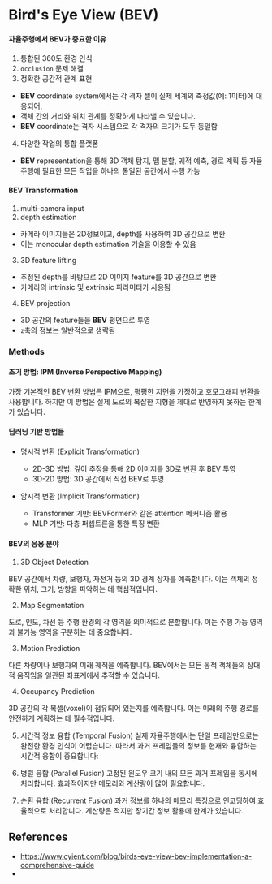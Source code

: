 # Bird's Eye View (BEV)

#### 자율주행에서 **BEV**가 중요한 이유

1. 통합된 360도 환경 인식
2. `occlusion` 문제 해결
3. 정확한 공간적 관계 표현
  - **BEV** coordinate system에서는 각 격자 셀이 실제 세계의 측정값(예: 1미터)에 대응되어,
  - 객체 간의 거리와 위치 관계를 정확하게 나타낼 수 있습니다.
  - **BEV** coordinate는 격자 시스템으로 각 격자의 크기가 모두 동일함
4. 다양한 작업의 통합 플랫폼
  - **BEV** representation을 통해 3D 객체 탐지, 맵 분할, 궤적 예측, 경로 계획 등 자율주행에 필요한 모든 작업을 하나의 통일된 공간에서 수행 가능

#### BEV Transformation
1. multi-camera input
2. depth estimation
  - 카메라 이미지들은 2D정보이고, depth를 사용하여 3D 공간으로 변환
  - 이는 monocular depth estimation 기술을 이용할 수 있음
3. 3D feature lifting
  - 추정된 depth를 바탕으로 2D 이미지 feature를 3D 공간으로 변환
  - 카메라의 intrinsic 및 extrinsic 파라미터가 사용됨
4. BEV projection
  - 3D 공간의 feature들을 **BEV** 평면으로 투영
  - `z`축의 정보는 일반적으로 생략됨


### Methods

#### 초기 방법: IPM (Inverse Perspective Mapping)
가장 기본적인 BEV 변환 방법은 IPM으로, 평평한 지면을 가정하고 호모그래피 변환을 사용합니다. 
하지만 이 방법은 실제 도로의 복잡한 지형을 제대로 반영하지 못하는 한계가 있습니다.

#### 딥러닝 기반 방법들

* 명시적 변환 (Explicit Transformation)
  - 2D-3D 방법: 깊이 추정을 통해 2D 이미지를 3D로 변환 후 BEV 투영
  - 3D-2D 방법: 3D 공간에서 직접 BEV로 투영

* 암시적 변환 (Implicit Transformation)
  - Transformer 기반: BEVFormer와 같은 attention 메커니즘 활용
  - MLP 기반: 다층 퍼셉트론을 통한 특징 변환

#### BEV의 응용 분야

1. 3D Object Detection

BEV 공간에서 차량, 보행자, 자전거 등의 3D 경계 상자를 예측합니다. 이는 객체의 정확한 위치, 크기, 방향을 파악하는 데 핵심적입니다.

2. Map Segmentation

도로, 인도, 차선 등 주행 환경의 각 영역을 의미적으로 분할합니다. 이는 주행 가능 영역과 불가능 영역을 구분하는 데 중요합니다.

3. Motion Prediction

다른 차량이나 보행자의 미래 궤적을 예측합니다. BEV에서는 모든 동적 객체들의 상대적 움직임을 일관된 좌표계에서 추적할 수 있습니다.

4. Occupancy Prediction

3D 공간의 각 복셀(voxel)이 점유되어 있는지를 예측합니다. 이는 미래의 주행 경로를 안전하게 계획하는 데 필수적입니다.

5. 시간적 정보 융합 (Temporal Fusion)
실제 자율주행에서는 단일 프레임만으로는 완전한 환경 인식이 어렵습니다. 따라서 과거 프레임들의 정보를 현재와 융합하는 시간적 융합이 중요합니다:

6. 병렬 융합 (Parallel Fusion)
고정된 윈도우 크기 내의 모든 과거 프레임을 동시에 처리합니다. 효과적이지만 메모리와 계산량이 많이 필요합니다.

7. 순환 융합 (Recurrent Fusion)
과거 정보를 하나의 메모리 특징으로 인코딩하여 효율적으로 처리합니다. 계산량은 적지만 장기간 정보 활용에 한계가 있습니다.




## References
- https://www.cyient.com/blog/birds-eye-view-bev-implementation-a-comprehensive-guide
- 
